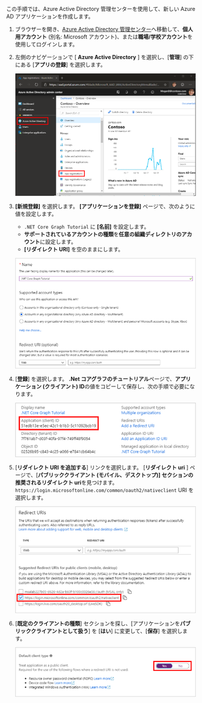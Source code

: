 <!-- markdownlint-disable MD002 MD041 -->

この手順では、Azure Active Directory 管理センターを使用して、新しい Azure AD アプリケーションを作成します。

1. ブラウザーを開き、[Azure Active Directory 管理センター](https://aad.portal.azure.com)へ移動して、**個人用アカウント** (別名: Microsoft アカウント)、または**職場/学校アカウント**を使用してログインします。

1. 左側のナビゲーションで [ **Azure Active Directory** ] を選択し、[**管理**] の下にある [**アプリの登録**] を選択します。

    ![アプリの登録のスクリーンショット ](./images/aad-portal-app-registrations.png)

1. **[新規登録]** を選択します。 **[アプリケーションを登録]** ページで、次のように値を設定します。

    - `.NET Core Graph Tutorial` に **[名前]** を設定します。
    - **サポートされているアカウントの種類**を**任意の組織ディレクトリのアカウント**に設定します。
    - **[リダイレクト URI]** を空のままにします。

    ![[アプリケーションの登録] ページのスクリーンショット](./images/aad-register-an-app.png)

1. [**登録**] を選択します。 **.Net コアグラフのチュートリアル**ページで、**アプリケーション (クライアント) ID**の値をコピーして保存し、次の手順で必要になります。

    ![新しいアプリの登録のアプリケーション ID のスクリーンショット](./images/aad-application-id.png)

1. [**リダイレクト URI を追加する**] リンクを選択します。 [**リダイレクト uri** ] ページで、[**パブリッククライアント (モバイル、デスクトップ)] セクションの推奨されるリダイレクト uri**を見つけます。 `https://login.microsoftonline.com/common/oauth2/nativeclient` URI を選択します。

    ![リダイレクト Uri ページのスクリーンショット](./images/aad-redirect-uris.png)

1. [**既定のクライアントの種類**] セクションを探し、[アプリケーションを**パブリッククライアントとして扱う**] を [**はい**] に変更して、[**保存**] を選択します。

    ![[既定のクライアントの種類] セクションのスクリーンショット](./images/aad-default-client-type.png)
